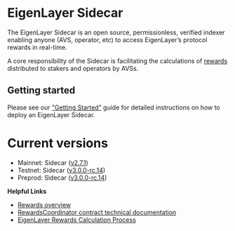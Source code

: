 # EigenLayer Sidecar

The EigenLayer Sidecar is an open source, permissionless, verified indexer enabling anyone (AVS, operator, etc) to access EigenLayer’s protocol rewards in real-time.

A core responsibility of the Sidecar is facilitating the calculations of [rewards](https://docs.eigenlayer.xyz/eigenlayer/rewards-claiming/rewards-claiming-overview) distributed to stakers and operators by AVSs.

## Getting started

Please see our ["Getting Started"](https://sidecar-docs.eigenlayer.xyz/docs/sidecar/running/getting-started) guide for detailed instructions on how to deploy an EigenLayer Sidecar.

# Current versions

* Mainnet: Sidecar ([v2.7.1](https://github.com/Layr-Labs/sidecar/releases/tag/v2.7.1))
* Testnet: Sidecar ([v3.0.0-rc.14](https://github.com/Layr-Labs/sidecar/releases/tag/v3.0.0-rc.14))
* Preprod: Sidecar ([v3.0.0-rc.14](https://github.com/Layr-Labs/sidecar/releases/tag/v3.0.0-rc.14))

**Helpful Links**

* [Rewards overview](https://docs.eigenlayer.xyz/eigenlayer/rewards-claiming/rewards-claiming-overview)
* [RewardsCoordinator contract technical documentation](https://github.com/Layr-Labs/eigenlayer-contracts/blob/dev/docs/core/RewardsCoordinator.md)
* [EigenLayer Rewards Calculation Process](https://hackmd.io/u-NHKEvtQ7m7CVDb4_42bA)


